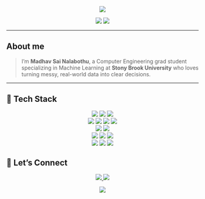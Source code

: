<p align="center">
  <img src="https://readme-typing-svg.demolab.com?font=Fira+Code&size=24&pause=1500&color=00F7FF&center=true&vCenter=true&width=720&lines=Welcome+to+Madhav's+GitHub+Portfolio;Data+Science+%7C+Analytics+%7C+ML+Projects." />
</p>

<p align="center">
  <img src="https://img.shields.io/badge/Open%20to%3A-Data%20Science%20%2F%20Analytics%20Roles-00F7FF?style=for-the-badge"/>
  <img src="https://komarev.com/ghpvc/?username=YOUR_GITHUB_USERNAME&style=for-the-badge" />
</p>

---

## About me

> I’m **Madhav Sai Nalabothu**, a Computer Engineering grad student specializing in Machine Learning at **Stony Brook University** who loves turning messy, real-world data into clear decisions. 


---

## 🧠 Tech Stack

<p align="center">

  <!-- Languages -->
  <img src="https://img.shields.io/badge/Python-3776AB?logo=python&logoColor=white&style=for-the-badge"/>
  <img src="https://img.shields.io/badge/SQL-336791?logo=postgresql&logoColor=white&style=for-the-badge"/>
  <img src="https://img.shields.io/badge/R-276DC3?logo=r&logoColor=white&style=for-the-badge"/>

  <!-- ML / Data -->
  <br/>
  <img src="https://img.shields.io/badge/Scikit--learn-F7931E?logo=scikitlearn&logoColor=white&style=for-the-badge"/>
  <img src="https://img.shields.io/badge/XGBoost-EC9132?style=for-the-badge"/>
  <img src="https://img.shields.io/badge/Pandas-150458?logo=pandas&logoColor=white&style=for-the-badge"/>
  <img src="https://img.shields.io/badge/NumPy-013243?logo=numpy&logoColor=white&style=for-the-badge"/>

  <!-- Analytics & Viz -->
  <br/>
  <img src="https://img.shields.io/badge/Tableau-E97627?logo=tableau&logoColor=white&style=for-the-badge"/>
  <img src="https://img.shields.io/badge/Excel-217346?logo=microsoftexcel&logoColor=white&style=for-the-badge"/>

  <!-- Cloud / Data Eng -->
  <br/>
  <img src="https://img.shields.io/badge/AWS-232F3E?logo=amazonaws&logoColor=white&style=for-the-badge"/>
  <img src="https://img.shields.io/badge/Snowflake-29B5E8?logo=snowflake&logoColor=white&style=for-the-badge"/>
  <img src="https://img.shields.io/badge/Airflow-017CEE?logo=apacheairflow&logoColor=white&style=for-the-badge"/>

  <!-- Dev Tools -->
  <br/>
  <img src="https://img.shields.io/badge/Git-FF6F61?logo=git&logoColor=white&style=for-the-badge"/>
  <img src="https://img.shields.io/badge/Jupyter-F37626?logo=jupyter&logoColor=white&style=for-the-badge"/>
  <img src="https://img.shields.io/badge/VS%20Code-007ACC?logo=visualstudiocode&logoColor=white&style=for-the-badge"/>

</p>


## 🔗 Let’s Connect

<p align="center">
  <a href="https://www.linkedin.com/in/nmadhav-sai/">
    <img src="https://img.shields.io/badge/LinkedIn-Madhav%20Sai%20Nalabothu-0A66C2?style=for-the-badge&logo=linkedin" />
  </a>
  <a href="mailto:madhavnms@gmail.com">
    <img src="https://img.shields.io/badge/Email-Contact%20Me-D14836?style=for-the-badge&logo=gmail&logoColor=white" />
  </a>
<p align="center">
  <img src="https://capsule-render.vercel.app/api?type=waving&color=0:ff0055,100:000000&height=120&section=footer&text=Thanks%20for%20stopping%20by!&fontColor=ffffff&fontSize=28" />
</p>
